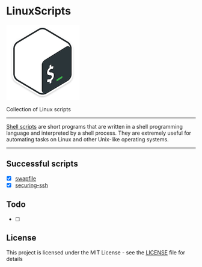 # LinuxScripts

![Linux scripts](logo.png "Script Logo")

Collection of Linux scripts

----

[Shell scripts][1] are short programs that are written in a shell programming language and interpreted by a shell process. They are extremely useful for automating tasks on Linux and other Unix-like operating systems.

----

## Successful scripts

- [x] [swapfile](swapfile)
- [x] [securing-ssh](securing-ssh)

## Todo

- [ ]

## License

This project is licensed under the MIT License - see the [LICENSE](LICENSE) file for details

[1]: https://en.wikipedia.org/wiki/Shell_script
